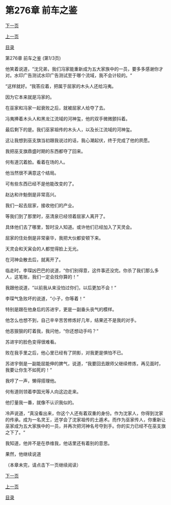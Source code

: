 <h1>第276章    前车之鉴</h1>
            <div><p><a href="./0826_%E7%AC%AC276%E7%AB%A0_%E5%89%8D%E8%BD%A6%E4%B9%8B%E9%89%B4.md">下一页</a></p><p><a href="./0824_%E7%AC%AC275%E7%AB%A0_%E8%87%AA%E4%BD%9C%E8%87%AA%E5%8F%97.md">上一页</a></p><p><a href="../">目录</a></p></div>
            <div><p>第276章    前车之鉴 (第1/3页)</p><p>他笑着说道，“沈兄弟，我们冯家能重新成为五大家族中的一员，要多多感谢你才对。水印广告测试水印广告测试至于哪个流域，我不会计较的。“</p><p>“这样就好。“我答应着，把属于屈家的木头人还给冯夷。</p><p>因为它本来就是冯家的。</p><p>在巫家和冯家一起衰败之后，就被屈家人给夺了去。</p><p>冯夷捧着木头人和黑龙江流域的河神玺，他的双手微微颤抖着。</p><p>最后剩下的是。我们巫家祖传的木头人，以及长江流域的河神玺。</p><p>这让我想到巫支旗当初跟我说过的话，我心潮起伏，终于完成了他的夙愿。</p><p>我把巫支旗鼎盛时期的东西都夺了回来。</p><p>何有道沉着脸。看着在场的人。</p><p>他当然很不满意这个结局。</p><p>可有些东西已经不是他能改变的了。</p><p>赵达和许魁倒是非常高兴。</p><p>我们一起去屈家，接收他们的产业。</p><p>等我们到了那里时，巫清泉已经领着屈家人离开了。</p><p>具体他们去了哪里，暂时没人知道。或许他们已经加入了天灵会。</p><p>屈家的住处倒是非常豪华，我把大伙都安顿下来。</p><p>天灵会和天寅会的人都觉得脸上无光。</p><p>在河神会散去后，就离开了。</p><p>临走时，李琛凶巴巴的说道，“你们别得意，这件事还没完。你杀了我们那么多人，这笔账，我们一定会找你算的！“</p><p>我跟他说道，“以前我从来没怕过你们，以后更加不会！“</p><p>李琛气急败坏的说道，“小子，你等着！“</p><p>特别是跟在他身后的苏进宇，更是一副垂头丧气的模样。</p><p>他怎么也想不到，自己辛辛苦苦修炼好几年，结果还不是我的对手。</p><p>他恶狠狠的盯着我，我问他，“你还想动手吗？“</p><p>苏进宇的脸色变得很难看。</p><p>败在我手里之后，他心里已经有了阴影，对我更是惧怕不已。</p><p>苏进宇倒是一副能屈能伸的脾气，说道，“我要回去跟师父继续修炼，再见面时，我要让你生不如死的！“</p><p>我哼了一声，懒得搭理他。</p><p>何有道则领着李国光等人向这边走来。</p><p>他打量我一番，就像不认识我似的。</p><p>冷声说道，“真没看出来，你这个人还有着双重的身份。作为沈家人，你得到沈家的传承。成为一名灵王，还学会了沈家祖传的土遁术。而作为巫家传人，你重新让巫家成为五大家族中的一员，并再次把河神名号夺到手。你的实力已经不在巫支旗之下了。“</p><p>我知道，他并不是在恭维我，他话里还有着别的意思。</p><p>果然，他继续说道</p><p>（本章未完，请点击下一页继续阅读）</p></div>
            <div><p><a href="./0826_%E7%AC%AC276%E7%AB%A0_%E5%89%8D%E8%BD%A6%E4%B9%8B%E9%89%B4.md">下一页</a></p><p><a href="./0824_%E7%AC%AC275%E7%AB%A0_%E8%87%AA%E4%BD%9C%E8%87%AA%E5%8F%97.md">上一页</a></p><p><a href="../">目录</a></p></div>